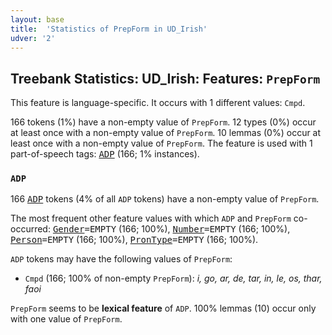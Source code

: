 ```yaml
---
layout: base
title:  'Statistics of PrepForm in UD_Irish'
udver: '2'
---
```


## Treebank Statistics: UD_Irish: Features: `PrepForm`

This feature is language-specific.
It occurs with 1 different values: `Cmpd`.

166 tokens (1%) have a non-empty value of `PrepForm`.
12 types (0%) occur at least once with a non-empty value of `PrepForm`.
10 lemmas (0%) occur at least once with a non-empty value of `PrepForm`.
The feature is used with 1 part-of-speech tags: <tt><a href="ga-pos-ADP.html">ADP</a></tt> (166; 1% instances).

### `ADP`

166 <tt><a href="ga-pos-ADP.html">ADP</a></tt> tokens (4% of all `ADP` tokens) have a non-empty value of `PrepForm`.

The most frequent other feature values with which `ADP` and `PrepForm` co-occurred: <tt><a href="ga-feat-Gender.html">Gender</a></tt><tt>=EMPTY</tt> (166; 100%), <tt><a href="ga-feat-Number.html">Number</a></tt><tt>=EMPTY</tt> (166; 100%), <tt><a href="ga-feat-Person.html">Person</a></tt><tt>=EMPTY</tt> (166; 100%), <tt><a href="ga-feat-PronType.html">PronType</a></tt><tt>=EMPTY</tt> (166; 100%).

`ADP` tokens may have the following values of `PrepForm`:

* `Cmpd` (166; 100% of non-empty `PrepForm`): <em>i, go, ar, de, tar, in, le, os, thar, faoi</em>

`PrepForm` seems to be **lexical feature** of `ADP`. 100% lemmas (10) occur only with one value of `PrepForm`.

